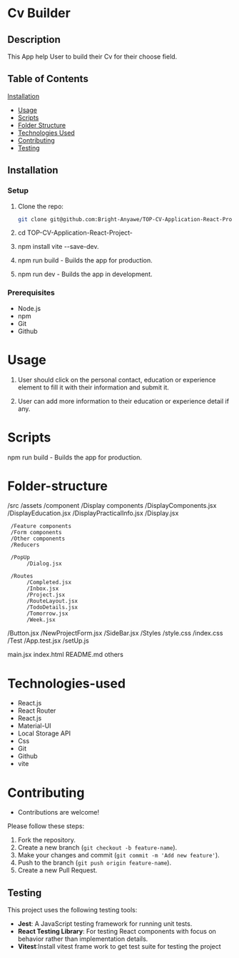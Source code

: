 
# Cv Builder

## Description 
This App help User to build their Cv for their choose field.

## Table of Contents
[Installation](#installation)
- [Usage](#usage)
- [Scripts](#scripts)
- [Folder Structure](#folder-structure)
- [Technologies Used](#technologies-used)
- [Contributing](#contributing)
- [Testing](#testing)

   
 ## Installation


### Setup
1. Clone the repo:
   ```bash
   git clone git@github.com:Bright-Anyawe/TOP-CV-Application-React-Project-.git

2. cd TOP-CV-Application-React-Project-

3. npm install vite --save-dev.

4. npm run build - Builds the app for production.

5. npm run dev - Builds the app in development.


### Prerequisites
- Node.js
- npm
- Git
- Github


# Usage
1. User should click on the personal contact, education or experience element to fill it with their information and submit it.

2. User can add more information to their education or experience detail if any.


# Scripts
npm run build - Builds the app for production.
<!-- npm test App.test.jsx - Runs the test suite. -->


# Folder-structure
/src
  /assets
  /component
     /Display components
         /DisplayComponents.jsx
         /DisplayEducation.jsx
         /DisplayPracticalInfo.jsx
         /Display.jsx 

     /Feature components
     /Form components
     /Other components
     /Reducers

     /PopUp
          /Dialog.jsx

     /Routes
          /Completed.jsx
          /Inbox.jsx
          /Project.jsx
          /RouteLayout.jsx
          /TodoDetails.jsx
          /Tomorrow.jsx
          /Week.jsx
  /Button.jsx
  /NewProjectForm.jsx
  /SideBar.jsx
/Styles
  /style.css
  /index.css
/Test
   /App.test.jsx
   /setUp.js

  main.jsx
  index.html
  README.md
  others

# Technologies-used
- React.js
- React Router
- React.js
- Material-UI
- Local Storage API
- Css
- Git
- Github
- vite


# Contributing
- Contributions are welcome! 

Please follow these steps:

1. Fork the repository.
2. Create a new branch (`git checkout -b feature-name`).
3. Make your changes and commit (`git commit -m 'Add new feature'`).
4. Push to the branch (`git push origin feature-name`).
5. Create a new Pull Request.

## Testing
This project uses the following testing tools:
- **Jest**: A JavaScript testing framework for running unit tests.
- **React Testing Library**: For testing React components with focus on behavior rather than implementation details.
-  **Vitest**:Install vitest frame work to get test suite for testing the project


